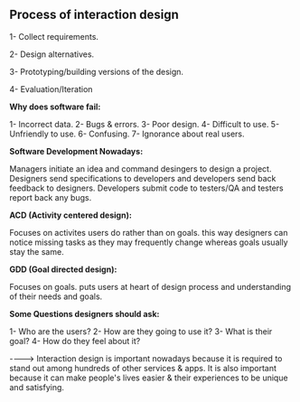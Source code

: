## Process of interaction design

1- Collect requirements.

2- Design alternatives.

3- Prototyping/building versions of the design.

4- Evaluation/Iteration

**Why does software fail:**

1- Incorrect data. 2- Bugs & errors.
3- Poor design. 4- Difficult to use.
5- Unfriendly to use. 6- Confusing.
7- Ignorance about real users.

**Software Development Nowadays:**

Managers initiate an idea and command desingers to design a project.
Designers send specifications to developers and developers send back feedback to designers.
Developers submit code to testers/QA and testers report back any bugs.

**ACD (Activity centered design):**

Focuses on activites users do rather than on goals. this way designers can notice missing tasks as they may frequently change whereas goals usually stay the same.

**GDD (Goal directed design):**

Focuses on goals. puts users at heart of design process and understanding of their needs and goals.

**Some Questions designers should ask:**

1- Who are the users?
2- How are they going to use it?
3- What is their goal?
4- How do they feel about it?

----> Interaction design is important nowadays because it is required to stand out among hundreds of other services & apps. It is also important because it can make people's lives easier & their experiences to be unique and satisfying. 
